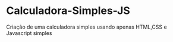 # Calculadora-Simples-JS
Criação de uma calculadora simples usando apenas HTML,CSS e Javascript simples
